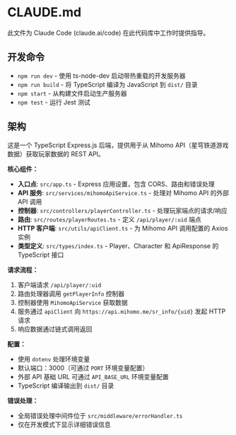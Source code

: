 # CLAUDE.md

此文件为 Claude Code (claude.ai/code) 在此代码库中工作时提供指导。

## 开发命令

- `npm run dev` - 使用 ts-node-dev 启动带热重载的开发服务器
- `npm run build` - 将 TypeScript 编译为 JavaScript 到 `dist/` 目录
- `npm start` - 从构建文件启动生产服务器
- `npm test` - 运行 Jest 测试

## 架构

这是一个 TypeScript Express.js 后端，提供用于从 Mihomo API（星穹铁道游戏数据）获取玩家数据的 REST API。

**核心组件：**
- **入口点**: `src/app.ts` - Express 应用设置，包含 CORS、路由和错误处理
- **API 服务**: `src/services/mihomoApiService.ts` - 处理对 Mihomo API 的外部 API 调用
- **控制器**: `src/controllers/playerController.ts` - 处理玩家端点的请求/响应
- **路由**: `src/routes/playerRoutes.ts` - 定义 `/api/player/:uid` 端点
- **HTTP 客户端**: `src/utils/apiClient.ts` - 为 Mihomo API 调用配置的 Axios 实例
- **类型定义**: `src/types/index.ts` - Player、Character 和 ApiResponse 的 TypeScript 接口

**请求流程：**
1. 客户端请求 `/api/player/:uid`
2. 路由处理器调用 `getPlayerInfo` 控制器
3. 控制器使用 `MihomoApiService` 获取数据
4. 服务通过 `apiClient` 向 `https://api.mihomo.me/sr_info/{uid}` 发起 HTTP 请求
5. 响应数据通过链式调用返回

**配置：**
- 使用 `dotenv` 处理环境变量
- 默认端口：3000（可通过 `PORT` 环境变量配置）
- 外部 API 基础 URL 可通过 `API_BASE_URL` 环境变量配置
- TypeScript 编译输出到 `dist/` 目录

**错误处理：**
- 全局错误处理中间件位于 `src/middleware/errorHandler.ts`
- 仅在开发模式下显示详细错误信息
